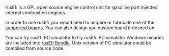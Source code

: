 rusEfi is a GPL open source engine control unit for gasoline port injected internal combustion engines.

In order to use rusEfi you would need to acquire or fabricate one of the [supported boards](Hardware). You can also design you custom board if desired.on

You can try rusEfi PC simulator to try rusEfi. PC simulator Windows binaries are included into [rusEfi Bundle](Download), Unix version of PC simulator could be compiled from source code. 